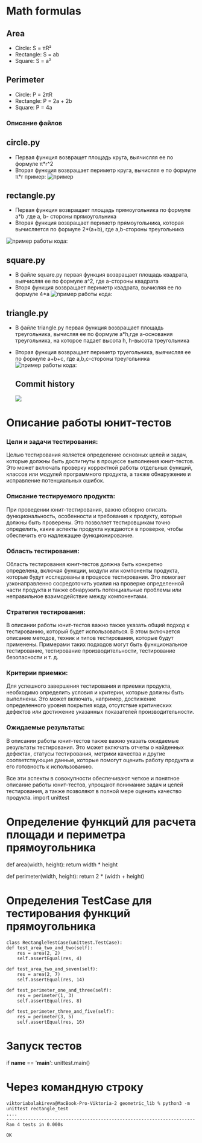 # Math formulas
## Area
- Circle: S = πR²
- Rectangle: S = ab
- Square: S = a²

## Perimeter
- Circle: P = 2πR
- Rectangle: P = 2a + 2b
- Square: P = 4a

### Описание файлов
## circle.py
- Первая функция возвращет площадь круга, выячисляя ее по формуле π*r^2
- Вторая функция возвращает периметр круга, вычисляя е по формуле π*r
  пример:
![пример ](https://github.com/Viktoria7890/edjw/blob/main/%D0%A1%D0%BD%D0%B8%D0%BC%D0%BE%D0%BA%20%D1%8D%D0%BA%D1%80%D0%B0%D0%BD%D0%B0%202023-10-04%20%D0%B2%2014.42.09.png)




## rectangle.py
- Первая функция возвращает площадь прямоугольника по формуле a*b ,где a, b- стороны прямоугольника
- Вторая функция возвращает периметр прямоугольника, которая вычисляется по формуле 2*(a+b), где a,b-стороны треугольника

![пример работы кода:](https://github.com/Viktoria7890/edjw/blob/main/%D0%A1%D0%BD%D0%B8%D0%BC%D0%BE%D0%BA%20%D1%8D%D0%BA%D1%80%D0%B0%D0%BD%D0%B0%202023-10-04%20%D0%B2%2014.43.08.png)

## square.py
- В файле square.py первая функция возвращает площадь квадрата, выячисляя ее по формуле a^2, где а-стороны квадрата
- Вторя функция возвращает периметр квадрата, вычисляя ее по формуле 4*a
  ![пример работы кода:](https://github.com/Viktoria7890/edjw/blob/main/%D0%A1%D0%BD%D0%B8%D0%BC%D0%BE%D0%BA%20%D1%8D%D0%BA%D1%80%D0%B0%D0%BD%D0%B0%202023-10-04%20%D0%B2%2014.43.55.png)
## triangle.py
- В файле triangle.py первая функция возвращает площадь треугольника, вычисляя ее по формуле a*h,где a-основания треугольника, на которое падает высота h, h-высота треугольника
- Вторая функция возвращает периметр труегольника, выячисляя ее по формуле a+b+c, где a,b,c-стороны треугольника
![пример работы кода:](https://github.com/Viktoria7890/edjw/blob/main/%D0%A1%D0%BD%D0%B8%D0%BC%D0%BE%D0%BA%20%D1%8D%D0%BA%D1%80%D0%B0%D0%BD%D0%B0%202023-10-04%20%D0%B2%2014.44.53.png)

  ## Commit history
  ![](https://github.com/Viktoria7890/edjw/blob/main/%D0%A1%D0%BD%D0%B8%D0%BC%D0%BE%D0%BA%20%D1%8D%D0%BA%D1%80%D0%B0%D0%BD%D0%B0%202023-10-04%20%D0%B2%2015.00.44.png)

# Описание работы юнит-тестов

### Цели и задачи тестирования:
Целью тестирования является определение основных целей и задач, которые должны быть достигнуты в процессе выполнения юнит-тестов. Это может включать проверку корректной работы отдельных функций, классов или модулей программного продукта, а также обнаружение и исправление потенциальных ошибок.

### Описание тестируемого продукта:
При проведении юнит-тестирования, важно обзорно описать функциональность, особенности и требования к продукту, которые должны быть проверены. Это позволяет тестировщикам точно определить, какие аспекты продукта нуждаются в проверке, чтобы обеспечить его надлежащее функционирование.

### Область тестирования:
Область тестирования юнит-тестов должна быть конкретно определена, включая функции, модули или компоненты продукта, которые будут исследованы в процессе тестирования. Это помогает узконаправленно сосредоточить усилия на проверке определенной части продукта и также обнаружить потенциальные проблемы или неправильное взаимодействие между компонентами.

### Стратегия тестирования:
В описании работы юнит-тестов важно также указать общий подход к тестированию, который будет использоваться. В этом включается описание методов, техник и типов тестирования, которые будут применены. Примерами таких подходов могут быть функциональное тестирование, тестирование производительности, тестирование безопасности и т. д.

### Критерии приемки:
Для успешного завершения тестирования и приемки продукта, необходимо определить условия и критерии, которые должны быть выполнены. Это может включать, например, достижение определенного уровня покрытия кода, отсутствие критических дефектов или достижение указанных показателей производительности.

### Ожидаемые результаты:
В описании работы юнит-тестов также важно указать ожидаемые результаты тестирования. Это может включать отчеты о найденных дефектах, статусы тестирования, метрики качества и другие соответствующие данные, которые помогут оценить работу продукта и его готовность к использованию.

Все эти аспекты в совокупности обеспечивают четкое и понятное описание работы юнит-тестов, упрощают понимание задач и целей тестирования, а также позволяют в полной мере оценить качество продукта.
import unittest

# Определение функций для расчета площади и периметра прямоугольника
def area(width, height):
    return width * height

def perimeter(width, height):
    return 2 * (width + height)

# Определения TestCase для тестирования функций прямоугольника
    
    class RectangleTestCase(unittest.TestCase):
    def test_area_two_and_two(self):
        res = area(2, 2)
        self.assertEqual(res, 4)

    def test_area_two_and_seven(self):
        res = area(2, 7)
        self.assertEqual(res, 14)

    def test_perimeter_one_and_three(self):
        res = perimeter(1, 3)
        self.assertEqual(res, 8)

    def test_perimeter_three_and_five(self):
        res = perimeter(3, 5)
        self.assertEqual(res, 16)



# Запуск тестов
if __name__ == '__main__':
    unittest.main()


# Через командную строку
    viktoriabalakireva@MacBook-Pro-Viktoria-2 geometric_lib % python3 -m unittest rectangle_test
    ....
    ----------------------------------------------------------------------
    Ran 4 tests in 0.000s

    OK

